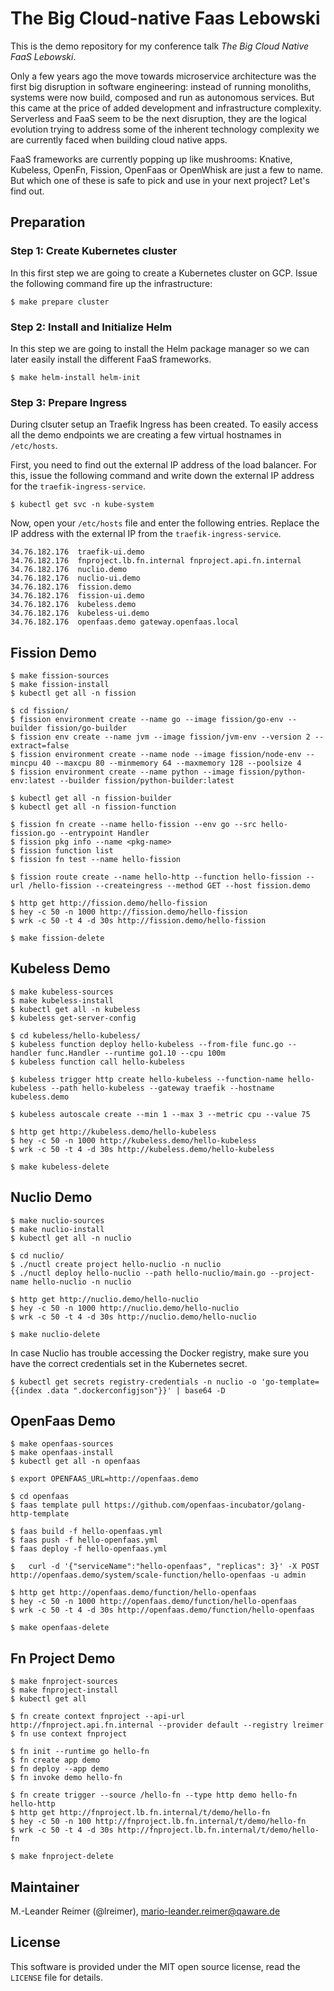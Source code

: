 # The Big Cloud-native Faas Lebowski

This is the demo repository for my conference talk *The Big Cloud Native FaaS Lebowski*.

Only a few years ago the move towards microservice architecture was the first big disruption in software engineering: instead of running monoliths, systems were now build, composed and run as autonomous services. But this came at the price of added development and infrastructure complexity. Serverless and FaaS seem to be the next disruption, they are the logical evolution trying to address some of the inherent technology complexity we are currently faced when building cloud native apps.

FaaS frameworks are currently popping up like mushrooms: Knative, Kubeless, OpenFn, Fission, OpenFaas or OpenWhisk are just a few to name. But which one of these is safe to pick and use in your next project? Let's find out.

## Preparation

### Step 1: Create Kubernetes cluster

In this first step we are going to create a Kubernetes cluster on GCP. Issue the
following command fire up the infrastructure:
```
$ make prepare cluster
```

### Step 2: Install and Initialize Helm

In this step we are going to install the Helm package manager so we can later easily
install the different FaaS frameworks.

```
$ make helm-install helm-init
```

### Step 3: Prepare Ingress

During clsuter setup an Traefik Ingress has been created. To easily access all the
demo endpoints we are creating a few virtual hostnames in `/etc/hosts`.

First, you need to find out the external IP address of the load balancer. For this, issue the
following command and write down the external IP address for the `traefik-ingress-service`.

```
$ kubectl get svc -n kube-system
```

Now, open your `/etc/hosts` file and enter the following entries. Replace the IP address with
the external IP from the `traefik-ingress-service`.

```
34.76.182.176  traefik-ui.demo
34.76.182.176  fnproject.lb.fn.internal fnproject.api.fn.internal
34.76.182.176  nuclio.demo
34.76.182.176  nuclio-ui.demo
34.76.182.176  fission.demo
34.76.182.176  fission-ui.demo
34.76.182.176  kubeless.demo
34.76.182.176  kubeless-ui.demo
34.76.182.176  openfaas.demo gateway.openfaas.local
```

## Fission Demo

```
$ make fission-sources
$ make fission-install
$ kubectl get all -n fission

$ cd fission/
$ fission environment create --name go --image fission/go-env --builder fission/go-builder
$ fission env create --name jvm --image fission/jvm-env --version 2 --extract=false
$ fission environment create --name node --image fission/node-env --mincpu 40 --maxcpu 80 --minmemory 64 --maxmemory 128 --poolsize 4
$ fission environment create --name python --image fission/python-env:latest --builder fission/python-builder:latest

$ kubectl get all -n fission-builder
$ kubectl get all -n fission-function

$ fission fn create --name hello-fission --env go --src hello-fission.go --entrypoint Handler
$ fission pkg info --name <pkg-name>
$ fission function list
$ fission fn test --name hello-fission

$ fission route create --name hello-http --function hello-fission --url /hello-fission --createingress --method GET --host fission.demo

$ http get http://fission.demo/hello-fission
$ hey -c 50 -n 1000 http://fission.demo/hello-fission
$ wrk -c 50 -t 4 -d 30s http://fission.demo/hello-fission

$ make fission-delete
```

## Kubeless Demo

```
$ make kubeless-sources
$ make kubeless-install
$ kubectl get all -n kubeless
$ kubeless get-server-config

$ cd kubeless/hello-kubeless/
$ kubeless function deploy hello-kubeless --from-file func.go --handler func.Handler --runtime go1.10 --cpu 100m
$ kubeless function call hello-kubeless

$ kubeless trigger http create hello-kubeless --function-name hello-kubeless --path hello-kubeless --gateway traefik --hostname kubeless.demo

$ kubeless autoscale create --min 1 --max 3 --metric cpu --value 75

$ http get http://kubeless.demo/hello-kubeless
$ hey -c 50 -n 1000 http://kubeless.demo/hello-kubeless
$ wrk -c 50 -t 4 -d 30s http://kubeless.demo/hello-kubeless

$ make kubeless-delete
```

## Nuclio Demo

```
$ make nuclio-sources
$ make nuclio-install
$ kubectl get all -n nuclio

$ cd nuclio/
$ ./nuctl create project hello-nuclio -n nuclio
$ ./nuctl deploy hello-nuclio --path hello-nuclio/main.go --project-name hello-nuclio -n nuclio

$ http get http://nuclio.demo/hello-nuclio
$ hey -c 50 -n 1000 http://nuclio.demo/hello-nuclio
$ wrk -c 50 -t 4 -d 30s http://nuclio.demo/hello-nuclio

$ make nuclio-delete
```

In case Nuclio has trouble accessing the Docker registry, make sure you have the correct credentials
set in the Kubernetes secret.

```
$ kubectl get secrets registry-credentials -n nuclio -o 'go-template={{index .data ".dockerconfigjson"}}' | base64 -D
```

## OpenFaas Demo

```
$ make openfaas-sources
$ make openfaas-install
$ kubectl get all -n openfaas

$ export OPENFAAS_URL=http://openfaas.demo

$ cd openfaas
$ faas template pull https://github.com/openfaas-incubator/golang-http-template

$ faas build -f hello-openfaas.yml
$ faas push -f hello-openfaas.yml
$ faas deploy -f hello-openfaas.yml

$	curl -d '{"serviceName":"hello-openfaas", "replicas": 3}' -X POST http://openfaas.demo/system/scale-function/hello-openfaas -u admin

$ http get http://openfaas.demo/function/hello-openfaas
$ hey -c 50 -n 1000 http://openfaas.demo/function/hello-openfaas
$ wrk -c 50 -t 4 -d 30s http://openfaas.demo/function/hello-openfaas

$ make openfaas-delete
```

## Fn Project Demo

```
$ make fnproject-sources
$ make fnproject-install
$ kubectl get all

$ fn create context fnproject --api-url http://fnproject.api.fn.internal --provider default --registry lreimer
$ fn use context fnproject

$ fn init --runtime go hello-fn
$ fn create app demo
$ fn deploy --app demo
$ fn invoke demo hello-fn

$ fn create trigger --source /hello-fn --type http demo hello-fn hello-http
$ http get http://fnproject.lb.fn.internal/t/demo/hello-fn
$ hey -c 50 -n 100 http://fnproject.lb.fn.internal/t/demo/hello-fn
$ wrk -c 50 -t 4 -d 30s http://fnproject.lb.fn.internal/t/demo/hello-fn

$ make fnproject-delete
```

## Maintainer

M.-Leander Reimer (@lreimer), <mario-leander.reimer@qaware.de>

## License

This software is provided under the MIT open source license, read the `LICENSE`
file for details.
